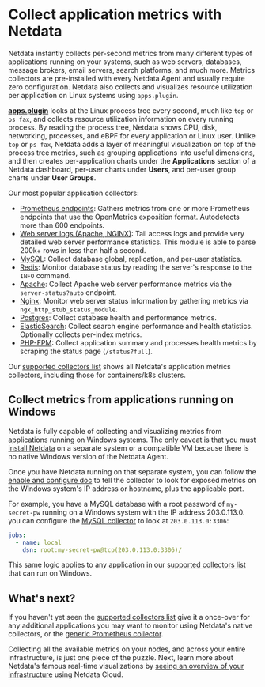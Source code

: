 <!--
title: "Collect application metrics with Netdata"
sidebar_label: "Application metrics"
description: "Monitor and troubleshoot every application on your infrastructure with per-second metrics, zero configuration, and meaningful charts."
custom_edit_url: https://github.com/netdata/netdata/edit/master/docs/collect/application-metrics.md
-->

# Collect application metrics with Netdata

Netdata instantly collects per-second metrics from many different types of applications running on your systems, such as
web servers, databases, message brokers, email servers, search platforms, and much more. Metrics collectors are
pre-installed with every Netdata Agent and usually require zero configuration. Netdata also collects and visualizes
resource utilization per application on Linux systems using `apps.plugin`.

[**apps.plugin**](/collectors/apps.plugin/README.md) looks at the Linux process tree every second, much like `top` or
`ps fax`, and collects resource utilization information on every running process. By reading the process tree, Netdata
shows CPU, disk, networking, processes, and eBPF for every application or Linux user. Unlike `top` or `ps fax`, Netdata
adds a layer of meaningful visualization on top of the process tree metrics, such as grouping applications into useful
dimensions, and then creates per-application charts under the **Applications** section of a Netdata dashboard, per-user
charts under **Users**, and per-user group charts under **User Groups**.

Our most popular application collectors:

-   [Prometheus endpoints](https://learn.netdata.cloud/docs/agent/collectors/go.d.plugin/modules/prometheus): Gathers
    metrics from one or more Prometheus endpoints that use the OpenMetrics exposition format. Autodetects more than 600
    endpoints.
-   [Web server logs (Apache, NGINX)](https://learn.netdata.cloud/docs/agent/collectors/go.d.plugin/modules/weblog/):
    Tail access logs and provide very detailed web server performance statistics. This module is able to parse 200k+
    rows in less than half a second.
-   [MySQL](https://learn.netdata.cloud/docs/agent/collectors/go.d.plugin/modules/mysql/): Collect database global,
    replication, and per-user statistics.
-   [Redis](https://learn.netdata.cloud/docs/agent/collectors/go.d.plugin/modules/redis): Monitor database status by reading the server's response to the `INFO`
    command.
-   [Apache](https://learn.netdata.cloud/docs/agent/collectors/go.d.plugin/modules/apache/): Collect Apache web
    server performance metrics via the `server-status?auto` endpoint.
-   [Nginx](https://learn.netdata.cloud/docs/agent/collectors/go.d.plugin/modules/nginx/): Monitor web server
    status information by gathering metrics via `ngx_http_stub_status_module`.
-   [Postgres](/collectors/python.d.plugin/postgres/README.md): Collect database health and performance metrics. 
-   [ElasticSearch](https://learn.netdata.cloud/docs/agent/collectors/go.d.plugin/modules/elasticsearch): Collect search engine performance and health
    statistics. Optionally collects per-index metrics.
-   [PHP-FPM](https://learn.netdata.cloud/docs/agent/collectors/go.d.plugin/modules/phpfpm/): Collect application
    summary and processes health metrics by scraping the status page (`/status?full`).

Our [supported collectors list](/collectors/COLLECTORS.md#service-and-application-collectors) shows all Netdata's
application metrics collectors, including those for containers/k8s clusters.

## Collect metrics from applications running on Windows

Netdata is fully capable of collecting and visualizing metrics from applications running on Windows systems. The only
caveat is that you must [install Netdata](/docs/get-started.mdx) on a separate system or a compatible VM because there
is no native Windows version of the Netdata Agent.

Once you have Netdata running on that separate system, you can follow the [enable and configure
doc](/docs/collect/enable-configure.md) to tell the collector to look for exposed metrics on the Windows system's IP
address or hostname, plus the applicable port.

For example, you have a MySQL database with a root password of `my-secret-pw` running on a Windows system with the IP
address 203.0.113.0. you can configure the [MySQL
collector](https://learn.netdata.cloud/docs/agent/collectors/go.d.plugin/modules/mysql) to look at `203.0.113.0:3306`:

```yml
jobs:
  - name: local
    dsn: root:my-secret-pw@tcp(203.0.113.0:3306)/
```

This same logic applies to any application in our [supported collectors
list](/collectors/COLLECTORS.md#service-and-application-collectors) that can run on Windows.

## What's next?

If you haven't yet seen the [supported collectors list](/collectors/COLLECTORS.md) give it a once-over for any
additional applications you may want to monitor using Netdata's native collectors, or the [generic Prometheus
collector](https://learn.netdata.cloud/docs/agent/collectors/go.d.plugin/modules/prometheus).

Collecting all the available metrics on your nodes, and across your entire infrastructure, is just one piece of the
puzzle. Next, learn more about Netdata's famous real-time visualizations by [seeing an overview of your
infrastructure](/docs/visualize/overview-infrastructure.md) using Netdata Cloud.


